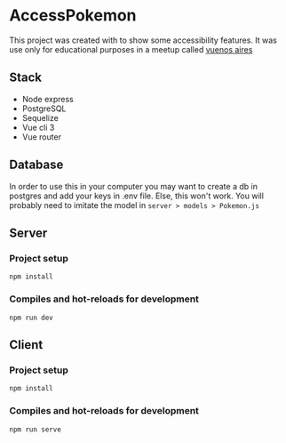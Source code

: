 # AccessPokemon
This project was created with to show some accessibility features. It was use only for educational purposes in a meetup called [vuenos aires](http://vuenosair.es/)

## Stack
- Node express
- PostgreSQL
- Sequelize
- Vue cli 3
- Vue router

## Database
In order to use this in your computer you may want to create a db in postgres and add your keys in .env file. Else, this won't work. You will probably need to imitate the model in `server > models > Pokemon.js`

## Server

### Project setup
```
npm install
```

### Compiles and hot-reloads for development
```
npm run dev
```

## Client 

### Project setup
```
npm install
```

### Compiles and hot-reloads for development
```
npm run serve
```

